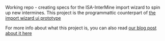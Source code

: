 Working repo - creating specs for the ISA-InterMine import wizard to spin up new intermines. This project is the programmattic counterpart of [the import wizard ui prototype](https://github.com/yochannah/wizard)

For more info about what this project is, you can also read [our blog post about it here](https://intermineorg.wordpress.com/2017/08/17/blog-intermine-cloud-isatools-coming-to-a-cloud-near-you/)
